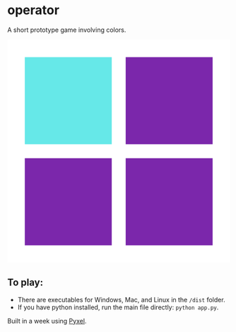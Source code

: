 # operator

A short prototype game involving colors.

<img src="operator.gif">

## To play:
- There are executables for Windows, Mac, and Linux in the `/dist` folder.
- If you have python installed, run the main file directly: `python app.py`.

Built in a week using [Pyxel](https://github.com/kitao/pyxel).
